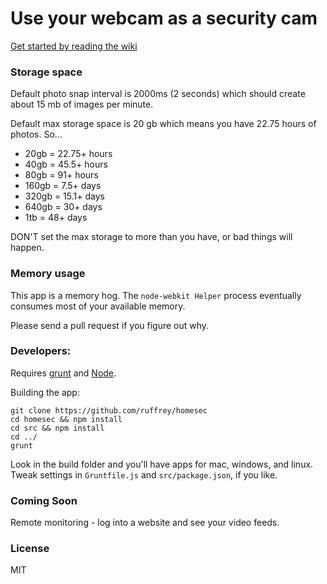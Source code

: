 # Use your webcam as a security cam

[Get started by reading the wiki](https://github.com/ruffrey/homesec/wiki)

### Storage space

Default photo snap interval is 2000ms (2 seconds) which should create about 15 mb of images per minute.

Default max storage space is 20 gb which means you have 22.75 hours of photos. So...

* 20gb = 22.75+ hours
* 40gb = 45.5+ hours
* 80gb = 91+ hours
* 160gb = 7.5+ days
* 320gb = 15.1+ days
* 640gb = 30+ days
* 1tb = 48+ days

DON'T set the max storage to more than you have, or bad things will happen.

### Memory usage

This app is a memory hog. The `node-webkit Helper` process eventually consumes most of your available memory.

Please send a pull request if you figure out why.

### Developers:

Requires [grunt](http://gruntjs.com) and [Node](http://nodejs.org).

Building the app:

	git clone https://github.com/ruffrey/homesec
	cd homesec && npm install
	cd src && npm install
	cd ../
	grunt

Look in the build folder and you'll have apps for mac, windows, and linux. Tweak settings in `Gruntfile.js` and `src/package.json`, if you like.

### Coming Soon

Remote monitoring - log into a website and see your video feeds.

### License

MIT

